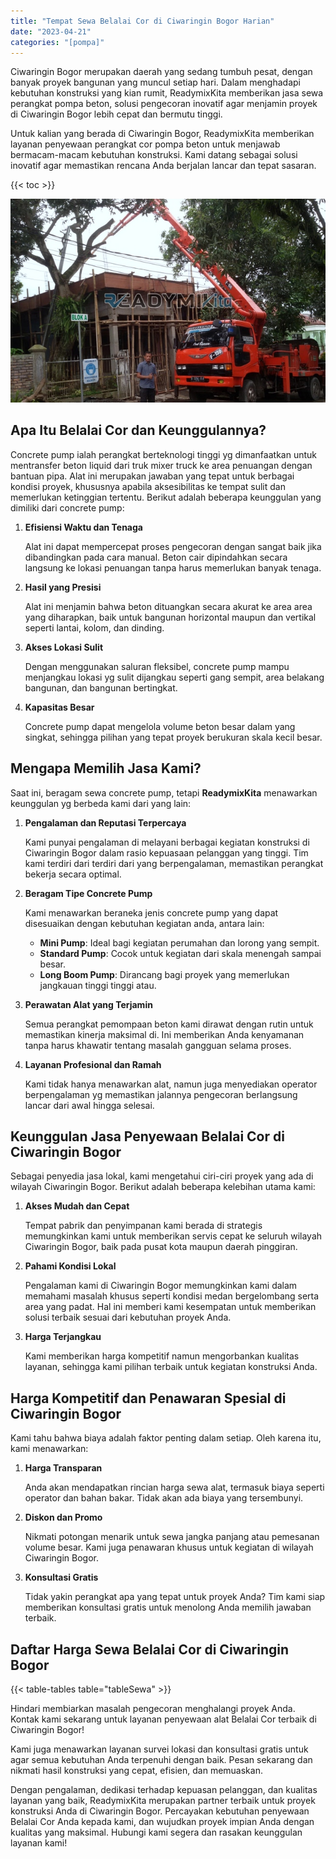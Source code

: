 ```yaml
---
title: "Tempat Sewa Belalai Cor di Ciwaringin Bogor Harian"
date: "2023-04-21"
categories: "[pompa]"
---
```


Ciwaringin Bogor merupakan daerah yang sedang tumbuh pesat, dengan banyak proyek bangunan yang muncul setiap hari. Dalam menghadapi kebutuhan konstruksi yang kian rumit, ReadymixKita memberikan jasa sewa perangkat pompa beton, solusi pengecoran inovatif agar menjamin proyek di Ciwaringin Bogor lebih cepat dan bermutu tinggi.

Untuk kalian yang berada di Ciwaringin Bogor, ReadymixKita memberikan layanan penyewaan perangkat cor pompa beton untuk menjawab bermacam-macam kebutuhan konstruksi. Kami datang sebagai solusi inovatif agar memastikan rencana Anda berjalan lancar dan tepat sasaran.

{{< toc >}}

![Tempat Sewa Belalai Cor di Ciwaringin Bogor Harian](/images/pompa/sewa-pompa-17.jpg)

## Apa Itu Belalai Cor dan Keunggulannya?

Concrete pump ialah perangkat berteknologi tinggi yg dimanfaatkan untuk mentransfer beton liquid dari truk mixer truck ke area penuangan dengan bantuan pipa. Alat ini merupakan jawaban yang tepat untuk berbagai kondisi proyek, khususnya apabila aksesibilitas ke tempat sulit dan memerlukan ketinggian tertentu. Berikut adalah beberapa keunggulan yang dimiliki dari concrete pump:

1. **Efisiensi Waktu dan Tenaga**

   Alat ini dapat mempercepat proses pengecoran dengan sangat baik jika dibandingkan pada cara manual. Beton cair dipindahkan secara langsung ke lokasi penuangan tanpa harus memerlukan banyak tenaga.

2. **Hasil yang Presisi**

   Alat ini menjamin bahwa beton dituangkan secara akurat ke area area yang diharapkan, baik untuk bangunan horizontal maupun dan vertikal seperti lantai, kolom, dan dinding.

3. **Akses Lokasi Sulit**

   Dengan menggunakan saluran fleksibel, concrete pump mampu menjangkau lokasi yg sulit dijangkau seperti gang sempit, area belakang bangunan, dan bangunan bertingkat.

4. **Kapasitas Besar**

   Concrete pump dapat mengelola volume beton besar dalam yang singkat, sehingga pilihan yang tepat proyek berukuran skala kecil besar.

## Mengapa Memilih Jasa Kami?

Saat ini, beragam sewa concrete pump, tetapi **ReadymixKita** menawarkan keunggulan yg berbeda kami dari yang lain:

1. **Pengalaman dan Reputasi Terpercaya**

   Kami punyai pengalaman di melayani berbagai kegiatan konstruksi di Ciwaringin Bogor dalam rasio kepuasaan pelanggan yang tinggi. Tim kami terdiri dari terdiri dari yang berpengalaman, memastikan perangkat bekerja secara optimal.

2. **Beragam Tipe Concrete Pump**

   Kami menawarkan beraneka jenis concrete pump yang dapat disesuaikan dengan kebutuhan kegiatan anda, antara lain:
   - **Mini Pump**: Ideal bagi kegiatan perumahan dan lorong yang sempit.
   - **Standard Pump**: Cocok untuk kegiatan dari skala menengah sampai besar.
   - **Long Boom Pump**: Dirancang bagi proyek yang memerlukan jangkauan tinggi tinggi atau.

3. **Perawatan Alat yang Terjamin**

   Semua perangkat pemompaan beton kami dirawat dengan rutin untuk memastikan kinerja maksimal di. Ini memberikan Anda kenyamanan tanpa harus khawatir tentang masalah gangguan selama proses.

4. **Layanan Profesional dan Ramah**

   Kami tidak hanya menawarkan alat, namun juga menyediakan operator berpengalaman yg memastikan jalannya pengecoran berlangsung lancar dari awal hingga selesai.

## Keunggulan Jasa Penyewaan Belalai Cor di Ciwaringin Bogor

Sebagai penyedia jasa lokal, kami mengetahui ciri-ciri proyek yang ada di wilayah Ciwaringin Bogor. Berikut adalah beberapa kelebihan utama kami:

1. **Akses Mudah dan Cepat**

   Tempat pabrik dan penyimpanan kami berada di strategis memungkinkan kami untuk memberikan servis cepat ke seluruh wilayah Ciwaringin Bogor, baik pada pusat kota maupun daerah pinggiran.

2. **Pahami Kondisi Lokal**

   Pengalaman kami di Ciwaringin Bogor memungkinkan kami dalam memahami masalah khusus seperti kondisi medan bergelombang serta area yang padat. Hal ini memberi kami kesempatan untuk memberikan solusi terbaik sesuai dari kebutuhan proyek Anda.

3. **Harga Terjangkau**

   Kami memberikan harga kompetitif namun mengorbankan kualitas layanan, sehingga kami pilihan terbaik untuk kegiatan konstruksi Anda.

## Harga Kompetitif dan Penawaran Spesial di Ciwaringin Bogor

Kami tahu bahwa biaya adalah faktor penting dalam setiap. Oleh karena itu, kami menawarkan:

1. **Harga Transparan**

   Anda akan mendapatkan rincian harga sewa alat, termasuk biaya seperti operator dan bahan bakar. Tidak akan ada biaya yang tersembunyi.

2. **Diskon dan Promo**

   Nikmati potongan menarik untuk sewa jangka panjang atau pemesanan volume besar. Kami juga penawaran khusus untuk kegiatan di wilayah Ciwaringin Bogor.

3. **Konsultasi Gratis**

   Tidak yakin perangkat apa yang tepat untuk proyek Anda? Tim kami siap memberikan konsultasi gratis untuk menolong Anda memilih jawaban terbaik.

## Daftar Harga Sewa Belalai Cor di Ciwaringin Bogor

{{< table-tables table="tableSewa" >}}

Hindari membiarkan masalah pengecoran menghalangi proyek Anda. Kontak kami sekarang untuk layanan penyewaan alat Belalai Cor terbaik di Ciwaringin Bogor!

Kami juga menawarkan layanan survei lokasi dan konsultasi gratis untuk agar semua kebutuhan Anda terpenuhi dengan baik. Pesan sekarang dan nikmati hasil konstruksi yang cepat, efisien, dan memuaskan.

Dengan pengalaman, dedikasi terhadap kepuasan pelanggan, dan kualitas layanan yang baik, ReadymixKita merupakan partner terbaik untuk proyek konstruksi Anda di Ciwaringin Bogor. Percayakan kebutuhan penyewaan Belalai Cor Anda kepada kami, dan wujudkan proyek impian Anda dengan kualitas yang maksimal. Hubungi kami segera dan rasakan keunggulan layanan kami!